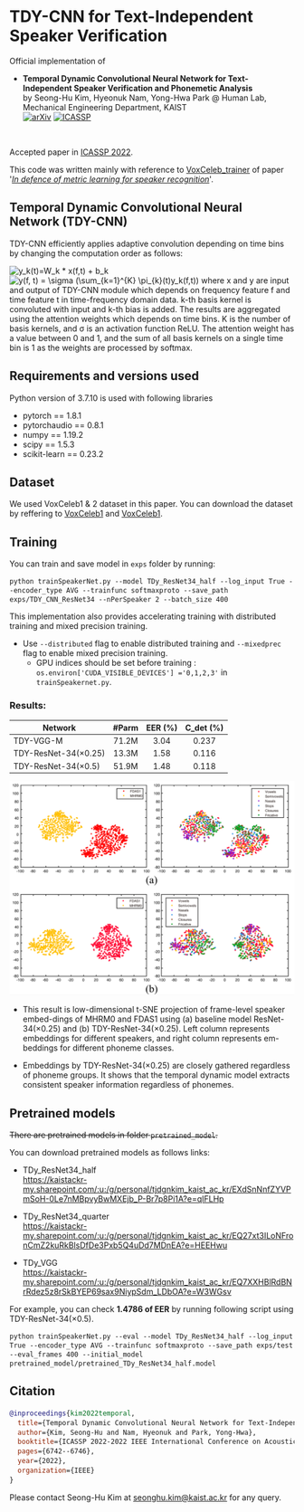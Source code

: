 # TDY-CNN for Text-Independent Speaker Verification

Official implementation of <br>
 - **Temporal Dynamic Convolutional Neural Network for Text-Independent Speaker Verification and Phonemetic Analysis** <br>
by Seong-Hu Kim, Hyeonuk Nam, Yong-Hwa Park @ Human Lab, Mechanical Engineering Department, KAIST<br>
[![arXiv](https://img.shields.io/badge/arXiv-2110.03213-brightgreen)](https://arxiv.org/abs/2110.03213) 
[![ICASSP](https://img.shields.io/badge/ICASSP-2022-orange)](https://ieeexplore.ieee.org/abstract/document/9747421) <br>

<br> 

Accepted paper in [ICASSP 2022](https://2022.ieeeicassp.org/).

This code was written mainly with reference to [VoxCeleb_trainer](https://github.com/clovaai/voxceleb_trainer) of paper '[_In defence of metric learning for speaker recognition_](https://arxiv.org/abs/2003.11982)'.

## Temporal Dynamic Convolutional Neural Network (TDY-CNN)
TDY-CNN efficiently applies adaptive convolution depending on time bins by changing the computation order as follows: 

<img src="https://latex.codecogs.com/svg.image?y_k(t)=W_k&space;*&space;x(f,t)&space;&plus;&space;b_k" title="y_k(t)=W_k * x(f,t) + b_k" />
<img src="https://latex.codecogs.com/svg.image?y(f,&space;t)&space;=&space;\sigma&space;(\sum_{k=1}^{K}&space;\pi_{k}(t)y_k(f,t))" title="y(f, t) = \sigma (\sum_{k=1}^{K} \pi_{k}(t)y_k(f,t))" />
where x and y are input and output of TDY-CNN module which depends on frequency feature f and time feature t in time-frequency domain data. 
k-th basis kernel is convoluted with input and k-th bias is added. The results are aggregated using the attention weights which depends on time bins. 
K is the number of basis kernels, and σ is an activation function ReLU. 
The attention weight has a value between 0 and 1, and the sum of all basis kernels on a single time bin is 1 as the weights are processed by softmax. 

## Requirements and versions used
Python version of 3.7.10 is used with following libraries
- pytorch == 1.8.1
- pytorchaudio == 0.8.1
- numpy == 1.19.2
- scipy == 1.5.3
- scikit-learn == 0.23.2

## Dataset
We used VoxCeleb1 & 2 dataset in this paper. You can download the dataset by reffering to [VoxCeleb1](https://www.robots.ox.ac.uk/~vgg/data/voxceleb/vox1.html) and [VoxCeleb1](https://www.robots.ox.ac.uk/~vgg/data/voxceleb/vox2.html).

## Training
You can train and save model in `exps` folder by running:
```shell
python trainSpeakerNet.py --model TDy_ResNet34_half --log_input True --encoder_type AVG --trainfunc softmaxproto --save_path exps/TDY_CNN_ResNet34 --nPerSpeaker 2 --batch_size 400
```

This implementation also provides accelerating training with distributed training and mixed precision training.
- Use `--distributed` flag to enable distributed training and `--mixedprec` flag to enable mixed precision training.
  - GPU indices should be set before training : `os.environ['CUDA_VISIBLE_DEVICES'] ='0,1,2,3'` in `trainSpeakernet.py`.

### Results:

Network              | #Parm |  EER (%) | C_det (%) |
---------------------|:-----:|:--------:|:---------:|
TDY-VGG-M            | 71.2M |   3.04   |   0.237   |
TDY-ResNet-34(×0.25) | 13.3M | 1.58 |   0.116   |
TDY-ResNet-34(×0.5)  | 51.9M | 1.48 |   0.118   |

<img src="./pretrained_model/embedding_results.png" width="600">

- This result is low-dimensional t-SNE projection of frame-level speaker embed-dings of MHRM0 and FDAS1 using (a) baseline model ResNet-34(×0.25) and (b) TDY-ResNet-34(×0.25). Left column represents embeddings for different speakers, and right column represents em-beddings for different phoneme classes.

- Embeddings by TDY-ResNet-34(×0.25) are closely gathered regardless of phoneme groups. It shows that the temporal dynamic model extracts consistent speaker information regardless of phonemes.



## Pretrained models
~~There are pretrained models in folder `pretrained_model`.~~

You can download pretrained models as follows links:

- TDy_ResNet34_half <br>
<https://kaistackr-my.sharepoint.com/:u:/g/personal/tjdgnkim_kaist_ac_kr/EXdSnNnfZYVPmSoH-0Le7nMBpvyBwMXEjb_P-Br7p8Pi1A?e=qIFLHp>

- TDy_ResNet34_quarter <br>
<https://kaistackr-my.sharepoint.com/:u:/g/personal/tjdgnkim_kaist_ac_kr/EQ27xt3ILoNFronCmZ2kuRkBlsDfDe3Pxb5Q4uDd7MDnEA?e=HEEHwu>

- TDy_VGG <br>
<https://kaistackr-my.sharepoint.com/:u:/g/personal/tjdgnkim_kaist_ac_kr/EQ7XXHBlRdBNrRdez5z8rSkBYEP69sax9NiypSdm_LDbOA?e=W3WGsv>

For example, you can check **1.4786 of EER** by running following script using TDY-ResNet-34(×0.5).
```shell
python trainSpeakerNet.py --eval --model TDy_ResNet34_half --log_input True --encoder_type AVG --trainfunc softmaxproto --save_path exps/test --eval_frames 400 --initial_model pretrained_model/pretrained_TDy_ResNet34_half.model
```

## Citation
```bib
@inproceedings{kim2022temporal,
  title={Temporal Dynamic Convolutional Neural Network for Text-Independent Speaker Verification and Phonemic Analysis},
  author={Kim, Seong-Hu and Nam, Hyeonuk and Park, Yong-Hwa},
  booktitle={ICASSP 2022-2022 IEEE International Conference on Acoustics, Speech and Signal Processing (ICASSP)},
  pages={6742--6746},
  year={2022},
  organization={IEEE}
}
```

Please contact Seong-Hu Kim at seonghu.kim@kaist.ac.kr for any query.

